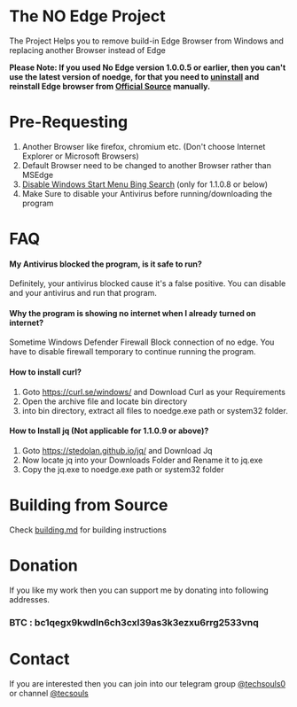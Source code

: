 # The NO Edge Project
The Project Helps you to remove build-in Edge Browser from Windows and replacing another Browser instead of Edge

**Please Note: If you used No Edge version 1.0.0.5 or earlier, then you can't use the latest version of noedge, for that you need to [uninstall](https://www.tomsguide.com/how-to/how-to-uninstall-microsoft-edge) and reinstall Edge browser from [Official Source](https://www.microsoft.com/en-us/edge) manually.**


# Pre-Requesting
1. Another Browser like firefox, chromium etc. (Don't choose Internet Explorer or Microsoft Browsers)
2. Default Browser need to be changed to another Browser rather than MSEdge
3. [Disable Windows Start Menu Bing Search](https://www.howtogeek.com/224159/how-to-disable-bing-in-the-windows-10-start-menu/)  (only for 1.1.0.8 or below)
4. Make Sure to disable your Antivirus before running/downloading the program

# FAQ
#### My Antivirus blocked the program, is it safe to run?
Definitely, your antivirus blocked cause it's a false positive. You can disable and your antivirus and run that program.
#### Why the program is showing no internet when I already turned on internet?
Sometime Windows Defender Firewall Block connection of no edge. You have to disable firewall temporary to continue running the program.
#### How to install curl?
1. Goto https://curl.se/windows/ and Download Curl as your Requirements
2. Open the archive file and locate bin directory
3. into bin directory, extract all files to noedge.exe path or system32 folder.

#### How to Install jq (Not applicable for 1.1.0.9 or above)?
1. Goto https://stedolan.github.io/jq/ and Download Jq
2. Now locate jq into your Downloads Folder and Rename it to jq.exe
3. Copy the jq.exe to noedge.exe path or system32 folder


# Building from Source
Check [building.md](./building/building.md) for building instructions

# Donation
If you like my work then you can support me by donating into following addresses.
### BTC : bc1qegx9kwdln6ch3cxl39as3k3ezxu6rrg2533vnq

# Contact
If you are interested then you can join into our telegram group [@techsouls0](https://t.me/techsouls0) or channel [@tecsouls](https://t.me/tecsouls)
